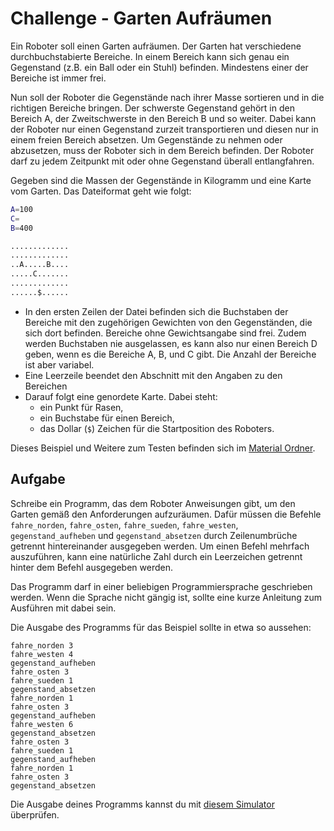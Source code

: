 # Challenge - Garten Aufräumen

Ein Roboter soll einen Garten aufräumen.
Der Garten hat verschiedene durchbuchstabierte Bereiche.
In einem Bereich kann sich genau ein Gegenstand (z.B. ein Ball oder ein Stuhl) befinden.
Mindestens einer der Bereiche ist immer frei.

Nun soll der Roboter die Gegenstände nach ihrer Masse sortieren und in die richtigen Bereiche bringen.
Der schwerste Gegenstand gehört in den Bereich A, der Zweitschwerste in den Bereich B und so weiter.
Dabei kann der Roboter nur einen Gegenstand zurzeit transportieren und diesen nur in einem freien Bereich absetzen.
Um Gegenstände zu nehmen oder abzusetzen, muss der Roboter sich in dem Bereich befinden.
Der Roboter darf zu jedem Zeitpunkt mit oder ohne Gegenstand überall entlangfahren.

Gegeben sind die Massen der Gegenstände in Kilogramm und eine Karte vom Garten. Das Dateiformat geht wie folgt:

```sh
A=100
C=
B=400

.............
.............
..A.....B....
.....C.......
.............
......$......
```

- In den ersten Zeilen der Datei befinden sich die Buchstaben der Bereiche mit den zugehörigen Gewichten von den Gegenständen, die sich dort befinden.
  Bereiche ohne Gewichtsangabe sind frei.
  Zudem werden Buchstaben nie ausgelassen, es kann also nur einen Bereich D geben, wenn es die Bereiche A, B, und C gibt.
  Die Anzahl der Bereiche ist aber variabel.
- Eine Leerzeile beendet den Abschnitt mit den Angaben zu den Bereichen
- Darauf folgt eine genordete Karte. Dabei steht:
    - ein Punkt für Rasen,
    - ein Buchstabe für einen Bereich,
    - das Dollar (`$`) Zeichen für die Startposition des Roboters.

Dieses Beispiel und Weitere zum Testen befinden sich im [Material Ordner](./material).

## Aufgabe

Schreibe ein Programm, das dem Roboter Anweisungen gibt, um den Garten gemäß den Anforderungen aufzuräumen.
Dafür müssen die Befehle `fahre_norden`, `fahre_osten`, `fahre_sueden`, `fahre_westen`, `gegenstand_aufheben` und `gegenstand_absetzen` durch Zeilenumbrüche getrennt hintereinander ausgegeben werden.
Um einen Befehl mehrfach auszuführen, kann eine natürliche Zahl durch ein Leerzeichen getrennt hinter dem Befehl ausgegeben werden.

Das Programm darf in einer beliebigen Programmiersprache geschrieben werden.
Wenn die Sprache nicht gängig ist, sollte eine kurze Anleitung zum Ausführen mit dabei sein.

Die Ausgabe des Programms für das Beispiel sollte in etwa so aussehen:

```
fahre_norden 3
fahre_westen 4
gegenstand_aufheben
fahre_osten 3
fahre_sueden 1
gegenstand_absetzen
fahre_norden 1
fahre_osten 3
gegenstand_aufheben
fahre_westen 6
gegenstand_absetzen
fahre_osten 3
fahre_sueden 1
gegenstand_aufheben
fahre_norden 1
fahre_osten 3
gegenstand_absetzen
```

Die Ausgabe deines Programms kannst du mit [diesem Simulator](https://github.com/juho05/sdssh-gartentester) überprüfen.

